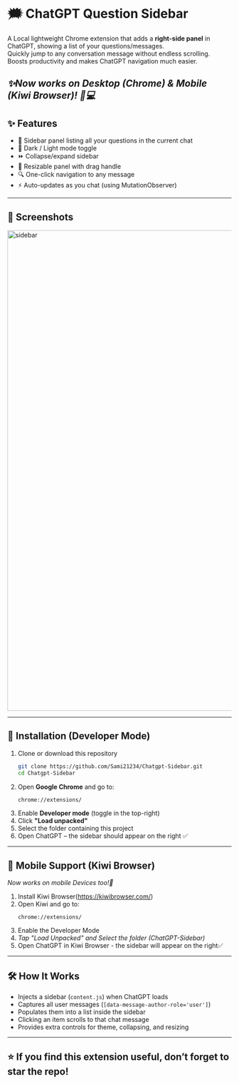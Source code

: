 # 🗯️ ChatGPT Question Sidebar

A Local lightweight Chrome extension that adds a **right-side panel** in ChatGPT, showing a list of your questions/messages.  
Quickly jump to any conversation message without endless scrolling. Boosts productivity and makes ChatGPT navigation much easier.  

*✨Now works on Desktop (Chrome) & Mobile (Kiwi Browser)! 📱💻*
---

## ✨ Features
- 📌 Sidebar panel listing all your questions in the current chat  
- 🎨 Dark / Light mode toggle  
- ⏩ Collapse/expand sidebar  
- 📏 Resizable panel with drag handle  
- 🔍 One-click navigation to any message  
- ⚡ Auto-updates as you chat (using MutationObserver)  

---

## 📸 Screenshots
<img width="1918" height="1078" alt="sidebar" src="https://github.com/user-attachments/assets/add81b6c-75a4-48c9-8ac8-98ac6e599d43" />


---

## 🚀 Installation (Developer Mode)

1. Clone or download this repository
   ```bash
   git clone https://github.com/Sami21234/Chatgpt-Sidebar.git
   cd Chatgpt-Sidebar
   ```
2. Open **Google Chrome** and go to:
   ```bash
   chrome://extensions/
   ```
3. Enable **Developer mode** (toggle in the top-right)  
4. Click **"Load unpacked"**  
5. Select the folder containing this project  
6. Open ChatGPT – the sidebar should appear on the right ✅  

---
## 📱 Mobile Support (Kiwi Browser)
*Now works on mobile Devices too!🎉*
1. Install Kiwi Browser(https://kiwibrowser.com/)
2. Open Kiwi and go to:
   ```
   chrome://extensions/
   ```
3. Enable the Developer Mode
4. *Tap "Load Unpacked" and Select the folder (ChatGPT-Sidebar)*
5. Open ChatGPT in Kiwi Browser - the sidebar will appear on the right✅
---

## 🛠️ How It Works
- Injects a sidebar (`content.js`) when ChatGPT loads  
- Captures all user messages (`[data-message-author-role='user']`)  
- Populates them into a list inside the sidebar  
- Clicking an item scrolls to that chat message  
- Provides extra controls for theme, collapsing, and resizing  

---
## ⭐ If you find this extension useful, don’t forget to star the repo!
